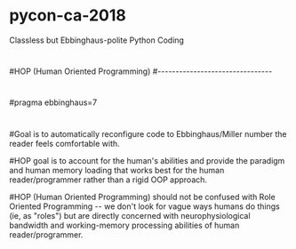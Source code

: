 # pycon-ca-2018
Classless but Ebbinghaus-polite Python Coding


#
#HOP (Human Oriented Programming)
#--------------------------------
#
#pragma ebbinghaus=7
#
#Goal is to automatically reconfigure code to Ebbinghaus/Miller number the reader feels comfortable with.

#HOP goal is to account for the human's abilities and provide the paradigm and human memory loading that works best for the human reader/programmer rather than a rigid OOP approach.

#HOP (Human Oriented Programming) should not be confused with Role Oriented Programming -- we don't look for vague ways humans do things (ie, as "roles") but are directly concerned with neurophysiological bandwidth and working-memory processing abilities of human reader/programmer.

#
#
